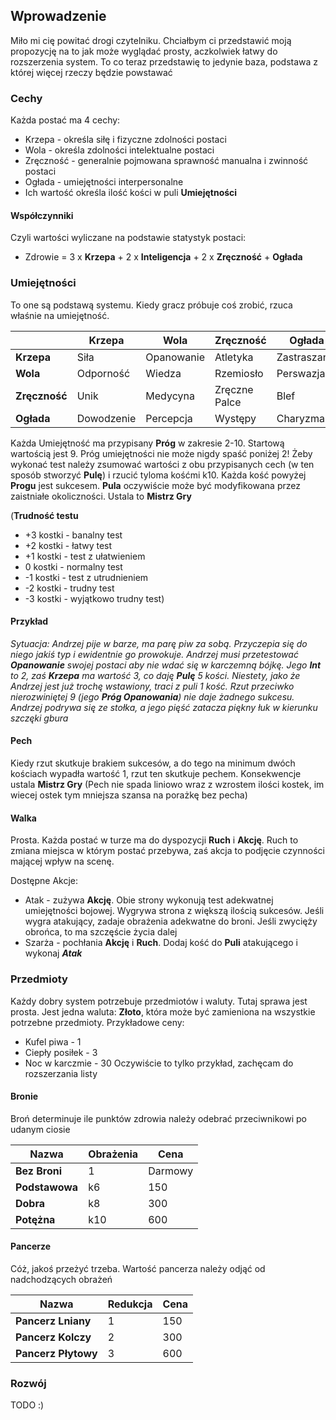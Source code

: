 ## Wprowadzenie
Miło mi cię powitać drogi czytelniku. Chciałbym ci przedstawić moją propozycję na to jak może wyglądać prosty, aczkolwiek łatwy do rozszerzenia system. To co teraz przedstawię to jedynie baza, podstawa z której więcej rzeczy będzie powstawać
### Cechy
Każda postać ma 4 cechy:
- Krzepa - określa siłę i fizyczne zdolności postaci
- Wola - określa zdolności intelektualne postaci
- Zręczność - generalnie pojmowana sprawność manualna i zwinność postaci
- Ogłada - umiejętności interpersonalne
 - Ich wartość określa ilość kości w puli __Umiejętności__

#### Współczynniki
Czyli wartości wyliczane na podstawie statystyk postaci:
- Zdrowie = 3 x **Krzepa** + 2 x **Inteligencja** + 2 x **Zręczność** + **Ogłada**

### Umiejętności
To one są podstawą systemu. Kiedy gracz próbuje coś zrobić, rzuca właśnie na umiejętność.

| |Krzepa|Wola|Zręczność|Ogłada|
|---|---|---|---|---|
|**Krzepa**|Siła|Opanowanie|Atletyka|Zastraszanie|
|**Wola**|Odporność|Wiedza|Rzemiosło|Perswazja|
|**Zręczność**|Unik|Medycyna|Zręczne Palce|Blef|
|**Ogłada**|Dowodzenie|Percepcja|Występy|Charyzma|

Każda Umiejętność ma przypisany **Próg** w zakresie 2-10. Startową wartością jest 9. Próg umiejętności nie może nigdy spaść poniżej 2!
Żeby wykonać test należy zsumować wartości z obu przypisanych cech (w ten sposób stworzyć **Pulę**) i rzucić tyloma kośćmi k10. Każda kość powyżej **Progu** jest sukcesem.
**Pula** oczywiście może być modyfikowana przez zaistniałe okoliczności. Ustala to **Mistrz Gry**

(**Trudność testu**  
- +3 kostki - banalny test
- +2 kostki - łatwy test 
- +1 kostki - test z ułatwieniem
- 0 kostki - normalny test
- -1 kostki - test z utrudnieniem
- -2 kostki - trudny test
- -3 kostki - wyjątkowo trudny test)

#### Przykład
*Sytuacja: Andrzej pije w barze, ma parę piw za sobą. Przyczepia się do niego jakiś typ i ewidentnie go prowokuje. Andrzej musi przetestować __Opanowanie__ swojej postaci aby nie wdać się w karczemną bójkę. Jego __Int__ to 2, zaś __Krzepa__ ma wartość 3, co daję __Pulę__ 5 kości. Niestety, jako że Andrzej jest już trochę wstawiony, traci z puli 1 kość. Rzut przeciwko nierozwiniętej 9 (jego __Próg Opanowania__) nie daje żadnego sukcesu. Andrzej podrywa się ze stołka, a jego pięść zatacza piękny łuk w kierunku szczęki gbura*

#### Pech
Kiedy rzut skutkuje brakiem sukcesów, a do tego na minimum dwóch kościach wypadła wartość 1, rzut ten skutkuje pechem. Konsekwencje ustala **Mistrz Gry** (Pech nie spada liniowo wraz z wzrostem ilości kostek, im wiecej ostek tym mniejsza szansa na porażkę bez pecha)

#### Walka
Prosta. Każda postać w turze ma do dyspozycji **Ruch** i **Akcję**. Ruch to zmiana miejsca w którym postać przebywa, zaś akcja to podjęcie czynności mającej wpływ na scenę.

Dostępne Akcje:
- Atak - zużywa **Akcję**. Obie strony wykonują test adekwatnej umiejętności bojowej. Wygrywa strona z większą ilością sukcesów. Jeśli wygra atakujący, zadaje obrażenia adekwatne do broni. Jeśli zwycięży obrońca, to ma szczęście życia dalej
- Szarża - pochłania **Akcję** i **Ruch**. Dodaj kość do **Puli** atakującego i wykonaj _**Atak**_

### Przedmioty
Każdy dobry system potrzebuje przedmiotów i waluty. Tutaj sprawa jest prosta. Jest jedna waluta: **Złoto**, która może być zamieniona na wszystkie potrzebne przedmioty.
Przykładowe ceny:
- Kufel piwa - 1
- Ciepły posiłek - 3
- Noc w karczmie - 30
Oczywiście to tylko przykład, zachęcam do rozszerzania listy
#### Bronie
Broń determinuje ile punktów zdrowia należy odebrać przeciwnikowi po udanym ciosie

|Nazwa|Obrażenia|Cena|
|---|---|---|
|**Bez Broni**|1|Darmowy|
|**Podstawowa**|k6|150|
|**Dobra**|k8|300|
|**Potężna**|k10|600|

#### Pancerze
Cóż, jakoś przeżyć trzeba. Wartość pancerza należy odjąć od nadchodzących obrażeń

|Nazwa|Redukcja|Cena|
|---|---|---|
|**Pancerz Lniany**|1|150|
|**Pancerz Kolczy**|2|300|
|**Pancerz Płytowy**|3|600|


### Rozwój
TODO :)

